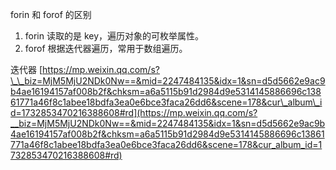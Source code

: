 forin 和 forof 的区别
1. forin 读取的是 key，遍历对象的可枚举属性。
2. forof 根据迭代器遍历，常用于数组遍历。

迭代器
[https://mp.weixin.qq.com/s?\_\_biz=MjM5MjU2NDk0Nw==&mid=2247484135&idx=1&sn=d5d5662e9ac9b4ae16194157af008b2f&chksm=a6a5115b91d2984d9e5314145886696c13861771a46f8c1abee18bdfa3ea0e6bce3faca26dd6&scene=178&cur\_album\_id=1732853470216388608#rd](https://mp.weixin.qq.com/s?__biz=MjM5MjU2NDk0Nw==&mid=2247484135&idx=1&sn=d5d5662e9ac9b4ae16194157af008b2f&chksm=a6a5115b91d2984d9e5314145886696c13861771a46f8c1abee18bdfa3ea0e6bce3faca26dd6&scene=178&cur_album_id=1732853470216388608#rd)